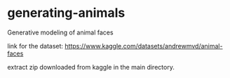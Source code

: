# generating-animals
Generative modeling of animal faces

link for the dataset: https://www.kaggle.com/datasets/andrewmvd/animal-faces

extract zip downloaded from kaggle in the main directory.